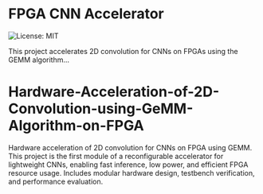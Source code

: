 # FPGA CNN Accelerator

![License: MIT](https://img.shields.io/badge/License-MIT-yellow.svg)

This project accelerates 2D convolution for CNNs on FPGAs using the GEMM algorithm...

# Hardware-Acceleration-of-2D-Convolution-using-GeMM-Algorithm-on-FPGA
Hardware acceleration of 2D convolution for CNNs on FPGA using GEMM. This project is the first module of a reconfigurable accelerator for lightweight CNNs, enabling fast inference, low power, and efficient FPGA resource usage. Includes modular hardware design, testbench verification, and performance evaluation.
